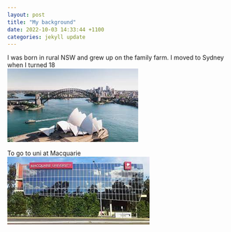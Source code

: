 ```yaml
---
layout: post
title: "My background"
date: 2022-10-03 14:33:44 +1100
categories: jekyll update
---
```


I was born in rural NSW and grew up on the family farm.
I moved to Sydney when I turned 18 \
![Sydney](/assets/sydney.jpg)

To go to uni at Macquarie \
![MacU](/assets/macU.jpg)
